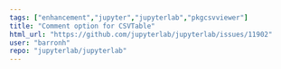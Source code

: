 ```yaml
---
tags: ["enhancement","jupyter","jupyterlab","pkgcsvviewer"]
title: "Comment option for CSVTable"
html_url: "https://github.com/jupyterlab/jupyterlab/issues/11902"
user: "barronh"
repo: "jupyterlab/jupyterlab"
---
```


